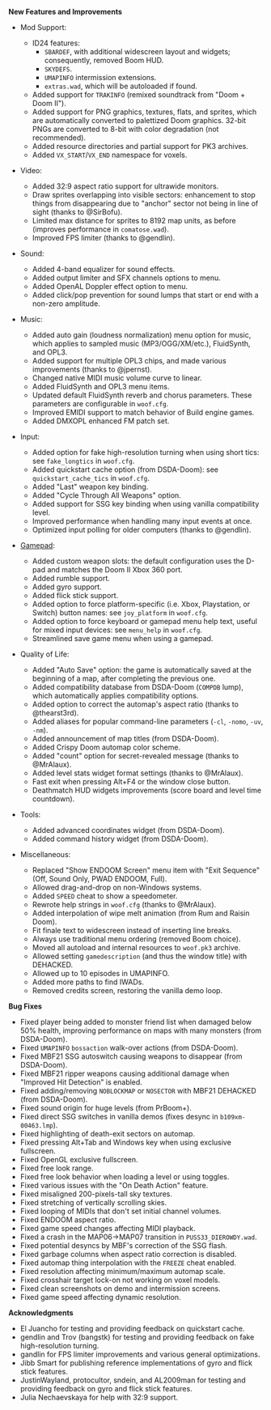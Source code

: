 **New Features and Improvements**

* Mod Support:
  - ID24 features:
    - `SBARDEF`, with additional widescreen layout and widgets; consequently, removed Boom HUD.
    - `SKYDEFS`.
    - `UMAPINFO` intermission extensions.
    - `extras.wad`, which will be autoloaded if found.
  - Added support for `TRAKINFO` (remixed soundtrack from "Doom + Doom II").
  - Added support for PNG graphics, textures, flats, and sprites, which are automatically converted to palettized Doom graphics. 32-bit PNGs are converted to 8-bit with color degradation (not recommended).
  - Added resource directories and partial support for PK3 archives.
  - Added `VX_START`/`VX_END` namespace for voxels.

* Video:
  - Added 32:9 aspect ratio support for ultrawide monitors.
  - Draw sprites overlapping into visible sectors: enhancement to stop things from disappearing due to "anchor" sector not being in line of sight (thanks to @SirBofu).
  - Limited max distance for sprites to 8192 map units, as before (improves performance in `comatose.wad`).
  - Improved FPS limiter (thanks to @gendlin).

* Sound:
  - Added 4-band equalizer for sound effects.
  - Added output limiter and SFX channels options to menu.
  - Added OpenAL Doppler effect option to menu.
  - Added click/pop prevention for sound lumps that start or end with a non-zero amplitude.

* Music:
  - Added auto gain (loudness normalization) menu option for music, which applies to sampled music (MP3/OGG/XM/etc.), FluidSynth, and OPL3.
  - Added support for multiple OPL3 chips, and made various improvements (thanks to @jpernst).
  - Changed native MIDI music volume curve to linear.
  - Added FluidSynth and OPL3 menu items.
  - Updated default FluidSynth reverb and chorus parameters. These parameters are configurable in `woof.cfg`.
  - Improved EMIDI support to match behavior of Build engine games.
  - Added DMXOPL enhanced FM patch set.

* Input:
  - Added option for fake high-resolution turning when using short tics: see `fake_longtics` in `woof.cfg`.
  - Added quickstart cache option (from DSDA-Doom): see `quickstart_cache_tics` in `woof.cfg`.
  - Added "Last" weapon key binding.
  - Added "Cycle Through All Weapons" option.
  - Added support for SSG key binding when using vanilla compatibility level.
  - Improved performance when handling many input events at once.
  - Optimized input polling for older computers (thanks to @gendlin).

* [Gamepad](https://github.com/fabiangreffrath/woof/wiki/Gamepad):
  - Added custom weapon slots: the default configuration uses the D-pad and matches the Doom II Xbox 360 port.
  - Added rumble support.
  - Added gyro support.
  - Added flick stick support.
  - Added option to force platform-specific (i.e. Xbox, Playstation, or Switch) button names: see `joy_platform` in `woof.cfg`.
  - Added option to force keyboard or gamepad menu help text, useful for mixed input devices: see `menu_help` in `woof.cfg`.
  - Streamlined save game menu when using a gamepad.

* Quality of Life:
  - Added "Auto Save" option: the game is automatically saved at the beginning of a map, after completing the previous one.
  - Added compatibility database from DSDA-Doom (`COMPDB` lump), which automatically applies compatibility options.
  - Added option to correct the automap's aspect ratio (thanks to @thearst3rd).
  - Added aliases for popular command-line parameters (`-cl`, `-nomo`, `-uv`, `-nm`).
  - Added announcement of map titles (from DSDA-Doom).
  - Added Crispy Doom automap color scheme.
  - Added "count" option for secret-revealed message (thanks to @MrAlaux).
  - Added level stats widget format settings (thanks to @MrAlaux).
  - Fast exit when pressing Alt+F4 or the window close button.
  - Deathmatch HUD widgets improvements (score board and level time countdown).

* Tools:
  - Added advanced coordinates widget (from DSDA-Doom).
  - Added command history widget (from DSDA-Doom).

* Miscellaneous:
  - Replaced "Show ENDOOM Screen" menu item with "Exit Sequence" (Off, Sound Only, PWAD ENDOOM, Full).
  - Allowed drag-and-drop on non-Windows systems.
  - Added `SPEED` cheat to show a speedometer.
  - Rewrote help strings in `woof.cfg` (thanks to @MrAlaux).
  - Added interpolation of wipe melt animation (from Rum and Raisin Doom).
  - Fit finale text to widescreen instead of inserting line breaks.
  - Always use traditional menu ordering (removed Boom choice).
  - Moved all autoload and internal resources to `woof.pk3` archive.
  - Allowed setting `gamedescription` (and thus the window title) with DEHACKED.
  - Allowed up to 10 episodes in UMAPINFO.
  - Added more paths to find IWADs.
  - Removed credits screen, restoring the vanilla demo loop.

**Bug Fixes**

* Fixed player being added to monster friend list when damaged below 50% health, improving performance on maps with many monsters (from DSDA-Doom).
* Fixed `UMAPINFO` `bossaction` walk-over actions (from DSDA-Doom).
* Fixed MBF21 SSG autoswitch causing weapons to disappear (from DSDA-Doom).
* Fixed MBF21 ripper weapons causing additional damage when "Improved Hit Detection" is enabled.
* Fixed adding/removing `NOBLOCKMAP` or `NOSECTOR` with MBF21 DEHACKED (from DSDA-Doom).
* Fixed sound origin for huge levels (from PrBoom+).
* Fixed direct SSG switches in vanilla demos (fixes desync in `b109xm-00463.lmp`).
* Fixed highlighting of death-exit sectors on automap.
* Fixed pressing Alt+Tab and Windows key when using exclusive fullscreen.
* Fixed OpenGL exclusive fullscreen.
* Fixed free look range.
* Fixed free look behavior when loading a level or using toggles.
* Fixed various issues with the "On Death Action" feature.
* Fixed misaligned 200-pixels-tall sky textures.
* Fixed stretching of vertically scrolling skies.
* Fixed looping of MIDIs that don't set initial channel volumes.
* Fixed ENDOOM aspect ratio.
* Fixed game speed changes affecting MIDI playback.
* Fixed a crash in the MAP06->MAP07 transition in `PUSS33_DIEROWDY.wad`.
* Fixed potential desyncs by MBF's correction of the SSG flash.
* Fixed garbage columns when aspect ratio correction is disabled.
* Fixed automap thing interpolation with the `FREEZE` cheat enabled.
* Fixed resolution affecting minimum/maximum automap scale.
* Fixed crosshair target lock-on not working on voxel models.
* Fixed clean screenshots on demo and intermission screens.
* Fixed game speed affecting dynamic resolution.

**Acknowledgments**

* El Juancho for testing and providing feedback on quickstart cache.
* gendlin and Trov (bangstk) for testing and providing feedback on fake high-resolution turning.
* gandlin for FPS limiter improvements and various general optimizations.
* Jibb Smart for publishing reference implementations of gyro and flick stick features.
* JustinWayland, protocultor, sndein, and AL2009man for testing and providing feedback on gyro and flick stick features.
* Julia Nechaevskaya for help with 32:9 support.

